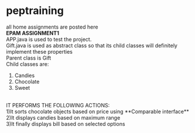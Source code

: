 # peptraining
all home assignments are posted here<br/>
**EPAM ASSIGNMENT1**<br/>
APP.java is used to test the project.<br />
Gift.java is used as abstract class so that its child classes will definitely implement these properties<br />
Parent class is Gift<br />
Child classes are: <br/>
1) Candies <br/>
2) Chocolate <br/>
3) Sweet <br/>
<br />
IT PERFORMS THE FOLLOWING ACTIONS:<br/>
1)It sorts chocolate objects based on price using **Comparable interface** <br/>
2)It displays candies based on maximum range<br />
3)It finally displays bill based on selected options
